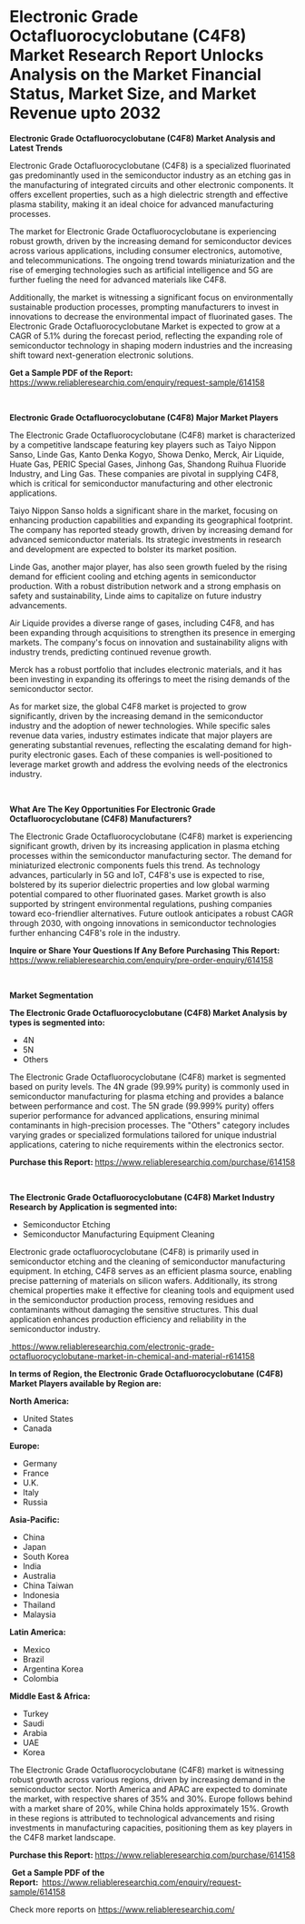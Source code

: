 <p><h1>Electronic Grade Octafluorocyclobutane (C4F8) Market Research Report Unlocks Analysis on the Market Financial Status, Market Size, and Market Revenue upto 2032</h1></p><p><strong>Electronic Grade Octafluorocyclobutane (C4F8) Market Analysis and Latest Trends</strong></p>
<p><p>Electronic Grade Octafluorocyclobutane (C4F8) is a specialized fluorinated gas predominantly used in the semiconductor industry as an etching gas in the manufacturing of integrated circuits and other electronic components. It offers excellent properties, such as a high dielectric strength and effective plasma stability, making it an ideal choice for advanced manufacturing processes.</p><p>The market for Electronic Grade Octafluorocyclobutane is experiencing robust growth, driven by the increasing demand for semiconductor devices across various applications, including consumer electronics, automotive, and telecommunications. The ongoing trend towards miniaturization and the rise of emerging technologies such as artificial intelligence and 5G are further fueling the need for advanced materials like C4F8.</p><p>Additionally, the market is witnessing a significant focus on environmentally sustainable production processes, prompting manufacturers to invest in innovations to decrease the environmental impact of fluorinated gases. The Electronic Grade Octafluorocyclobutane Market is expected to grow at a CAGR of 5.1% during the forecast period, reflecting the expanding role of semiconductor technology in shaping modern industries and the increasing shift toward next-generation electronic solutions.</p></p>
<p><strong>Get a Sample PDF of the Report:&nbsp;</strong> <a href="https://www.reliableresearchiq.com/enquiry/request-sample/614158?utm_campaign=2171&utm_medium=2&utm_source=Github&utm_content=ia&utm_term=02022025&utm_id=electronic-grade-octafluorocyclobutane-c4f8">https://www.reliableresearchiq.com/enquiry/request-sample/614158</a></p>
<p>&nbsp;</p>
<p><strong>Electronic Grade Octafluorocyclobutane (C4F8) Major Market Players</strong></p>
<p><p>The Electronic Grade Octafluorocyclobutane (C4F8) market is characterized by a competitive landscape featuring key players such as Taiyo Nippon Sanso, Linde Gas, Kanto Denka Kogyo, Showa Denko, Merck, Air Liquide, Huate Gas, PERIC Special Gases, Jinhong Gas, Shandong Ruihua Fluoride Industry, and Ling Gas. These companies are pivotal in supplying C4F8, which is critical for semiconductor manufacturing and other electronic applications.</p><p>Taiyo Nippon Sanso holds a significant share in the market, focusing on enhancing production capabilities and expanding its geographical footprint. The company has reported steady growth, driven by increasing demand for advanced semiconductor materials. Its strategic investments in research and development are expected to bolster its market position.</p><p>Linde Gas, another major player, has also seen growth fueled by the rising demand for efficient cooling and etching agents in semiconductor production. With a robust distribution network and a strong emphasis on safety and sustainability, Linde aims to capitalize on future industry advancements.</p><p>Air Liquide provides a diverse range of gases, including C4F8, and has been expanding through acquisitions to strengthen its presence in emerging markets. The company's focus on innovation and sustainability aligns with industry trends, predicting continued revenue growth.</p><p>Merck has a robust portfolio that includes electronic materials, and it has been investing in expanding its offerings to meet the rising demands of the semiconductor sector. </p><p>As for market size, the global C4F8 market is projected to grow significantly, driven by the increasing demand in the semiconductor industry and the adoption of newer technologies. While specific sales revenue data varies, industry estimates indicate that major players are generating substantial revenues, reflecting the escalating demand for high-purity electronic gases. Each of these companies is well-positioned to leverage market growth and address the evolving needs of the electronics industry.</p></p>
<p>&nbsp;</p>
<p><strong>What Are The Key Opportunities For Electronic Grade Octafluorocyclobutane (C4F8) Manufacturers?</strong></p>
<p><p>The Electronic Grade Octafluorocyclobutane (C4F8) market is experiencing significant growth, driven by its increasing application in plasma etching processes within the semiconductor manufacturing sector. The demand for miniaturized electronic components fuels this trend. As technology advances, particularly in 5G and IoT, C4F8's use is expected to rise, bolstered by its superior dielectric properties and low global warming potential compared to other fluorinated gases. Market growth is also supported by stringent environmental regulations, pushing companies toward eco-friendlier alternatives. Future outlook anticipates a robust CAGR through 2030, with ongoing innovations in semiconductor technologies further enhancing C4F8's role in the industry.</p></p>
<p><strong>Inquire or Share Your Questions If Any Before Purchasing This Report:</strong> <a href="https://www.reliableresearchiq.com/enquiry/pre-order-enquiry/614158?utm_campaign=2171&utm_medium=2&utm_source=Github&utm_content=ia&utm_term=02022025&utm_id=electronic-grade-octafluorocyclobutane-c4f8">https://www.reliableresearchiq.com/enquiry/pre-order-enquiry/614158</a></p>
<p>&nbsp;</p>
<p><strong>Market Segmentation</strong></p>
<p><strong>The Electronic Grade Octafluorocyclobutane (C4F8) Market Analysis by types is segmented into:</strong></p>
<p><ul><li>4N</li><li>5N</li><li>Others</li></ul></p>
<p><p>The Electronic Grade Octafluorocyclobutane (C4F8) market is segmented based on purity levels. The 4N grade (99.99% purity) is commonly used in semiconductor manufacturing for plasma etching and provides a balance between performance and cost. The 5N grade (99.999% purity) offers superior performance for advanced applications, ensuring minimal contaminants in high-precision processes. The "Others" category includes varying grades or specialized formulations tailored for unique industrial applications, catering to niche requirements within the electronics sector.</p></p>
<p><strong>Purchase this Report:&nbsp;</strong><a href="https://www.reliableresearchiq.com/purchase/614158?utm_campaign=2171&utm_medium=2&utm_source=Github&utm_content=ia&utm_term=02022025&utm_id=electronic-grade-octafluorocyclobutane-c4f8">https://www.reliableresearchiq.com/purchase/614158</a></p>
<p>&nbsp;</p>
<p><strong>The Electronic Grade Octafluorocyclobutane (C4F8) Market Industry Research by Application is segmented into:</strong></p>
<p><ul><li>Semiconductor Etching</li><li>Semiconductor Manufacturing Equipment Cleaning</li></ul></p>
<p><p>Electronic grade octafluorocyclobutane (C4F8) is primarily used in semiconductor etching and the cleaning of semiconductor manufacturing equipment. In etching, C4F8 serves as an efficient plasma source, enabling precise patterning of materials on silicon wafers. Additionally, its strong chemical properties make it effective for cleaning tools and equipment used in the semiconductor production process, removing residues and contaminants without damaging the sensitive structures. This dual application enhances production efficiency and reliability in the semiconductor industry.</p></p>
<p><a href="https://www.reliableresearchiq.com/electronic-grade-octafluorocyclobutane-market-in-chemical-and-material-r614158?utm_campaign=2171&utm_medium=2&utm_source=Github&utm_content=ia&utm_term=02022025&utm_id=electronic-grade-octafluorocyclobutane-c4f8">&nbsp;https://www.reliableresearchiq.com/electronic-grade-octafluorocyclobutane-market-in-chemical-and-material-r614158</a></p>
<p><strong>In terms of Region, the Electronic Grade Octafluorocyclobutane (C4F8) Market Players available by Region are:</strong></p>
<p>
    <p> <strong> North America: </strong>
        <ul>
            <li>United States</li>
            <li>Canada</li>
        </ul>
        </p> 
    <p> <strong> Europe: </strong>
        <ul>
            <li>Germany</li>
            <li>France</li>
            <li>U.K.</li>
            <li>Italy</li>
            <li>Russia</li>
        </ul>
        </p> 
    <p> <strong> Asia-Pacific: </strong>
        <ul>
            <li>China</li>
            <li>Japan</li>
            <li>South Korea</li>
            <li>India</li>
            <li>Australia</li>
            <li>China Taiwan</li>
            <li>Indonesia</li>
            <li>Thailand</li>
            <li>Malaysia</li>
        </ul>
        </p> 
    <p> <strong> Latin America: </strong>
        <ul>
            <li>Mexico</li>
            <li>Brazil</li>
            <li>Argentina Korea</li>
            <li>Colombia</li>
        </ul>
        </p> 
    <p> <strong> Middle East & Africa: </strong>
        <ul>
            <li>Turkey</li>
            <li>Saudi</li>
            <li>Arabia</li>
            <li>UAE</li>
            <li>Korea</li>
        </ul>
    </p>
    </p>
<p><p>The Electronic Grade Octafluorocyclobutane (C4F8) market is witnessing robust growth across various regions, driven by increasing demand in the semiconductor sector. North America and APAC are expected to dominate the market, with respective shares of 35% and 30%. Europe follows behind with a market share of 20%, while China holds approximately 15%. Growth in these regions is attributed to technological advancements and rising investments in manufacturing capacities, positioning them as key players in the C4F8 market landscape.</p></p>
<p><strong>Purchase this Report: </strong><a href="https://www.reliableresearchiq.com/purchase/614158?utm_campaign=2171&utm_medium=2&utm_source=Github&utm_content=ia&utm_term=02022025&utm_id=electronic-grade-octafluorocyclobutane-c4f8">https://www.reliableresearchiq.com/purchase/614158</a></p>
<p>&nbsp;<strong>Get a Sample PDF of the Report:&nbsp;&nbsp;</strong><a href="https://www.reliableresearchiq.com/enquiry/request-sample/614158?utm_campaign=2171&utm_medium=2&utm_source=Github&utm_content=ia&utm_term=02022025&utm_id=electronic-grade-octafluorocyclobutane-c4f8">https://www.reliableresearchiq.com/enquiry/request-sample/614158</a></p>
<p><strong></strong></p>
<p>Check more reports on <a href="https://www.reliableresearchiq.com/?utm_campaign=2171&utm_medium=2&utm_source=Github&utm_content=ia&utm_term=02022025&utm_id=electronic-grade-octafluorocyclobutane-c4f8">https://www.reliableresearchiq.com/</a></p>